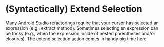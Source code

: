 # (Syntactically) Extend Selection

Many Android Studio refactorings require that your cursor has selected an expression (e.g., extract method). Sometimes selecting an expression can be tricky (e.g., when the expression inside of nested parentheses and/or closures). The extend selection action comes in handy big time here.